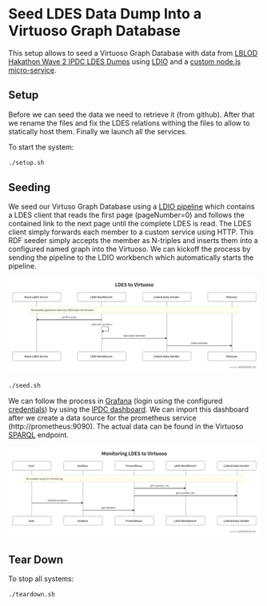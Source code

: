 # Seed LDES Data Dump Into a Virtuoso Graph Database
This setup allows to seed a Virtuoso  Graph Database with data from [LBLOD Hakathon Wave 2 IPDC LDES Dumps](https://github.com/lblod/Semantics-YourFingertips-hackathon-wave-2-IPDC-LEDS-dumps/tree/master) using [LDIO](https://github.com/Informatievlaanderen/VSDS-Linked-Data-Interactions/tree/main) and a [custom node.js micro-service](./rdf-seeder/).

## Setup
Before we can seed the data we need to retrieve it (from github). After that we rename the files and fix the LDES relations withing the files to allow to statically host them. Finally we launch all the services.

To start the system:
```bash
./setup.sh
```

## Seeding
We seed our Virtuso Graph Database using a [LDIO pipeline](./workbench/client-pipeline.yml) which contains a LDES client that reads the first page (pageNumber=0) and follows the contained link to the next page until the complete LDES is read. The LDES client simply forwards each member to a custom service using HTTP. This RDF seeder simply accepts the member as N-triples and inserts them into a configured named graph into the Virtuoso. We can kickoff the process by sending the pipeline to the LDIO workbench which automatically starts the pipeline.

![LDES-to-Virtuoso](./docs/ldes-to-virtuoso.png)

```bash
./seed.sh
```

We can follow the process in [Grafana](http://localhost:3000) (login using the configured [credentials](./.env)) by using the [IPDC dashboard](./grafana/IPDC-dashboard.json). We can import this dashboard after we create a data source for the prometheus service (http://prometheus:9090). The actual data can be found in the Virtuoso [SPARQL](http://localhost:8890/sparql) endpoint.

![Monitoring LDES-to-Virtuoso](./docs/monitoring-ldes-to-virtuoso.png)

## Tear Down
To stop all systems:
```bash
./teardown.sh
```
